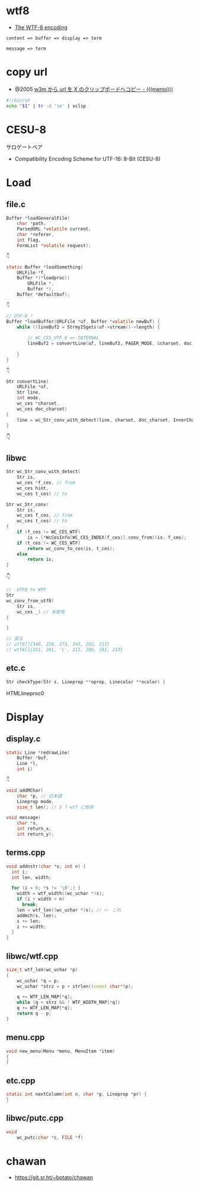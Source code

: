 # wtf8
- [The WTF-8 encoding](https://simonsapin.github.io/wtf-8/)

```
content => buffer => display => term 

message => term
```

# copy url
- @2005 [w3m から url を X のクリップボードへコピー - (((memo)))](https://emacsjjj.hatenadiary.org/entry/20050625/p1)
```sh
#!/bin/sh
echo "$1" | tr -d '\n' | xclip
```

# CESU-8
サロゲートペア
- Compatibility Encoding Scheme for UTF-16: 8-Bit (CESU-8)

# Load

## file.c
```c:file.c
Buffer *loadGeneralFile(
	char *path, 
	ParsedURL *volatile current, 
	char *referer,
	int flag, 
	FormList *volatile request);

👇

static Buffer *loadSomething(
	URLFile *f,
	Buffer *(*loadproc)(
		URLFile *, 
		Buffer *),
	Buffer *defaultbuf);

👇

// UTF-8 ?
Buffer *loadBuffer(URLFile *uf, Buffer *volatile newBuf) {
	while ((lineBuf2 = StrmyISgets(uf->stream))->length) {
	
		// WC_CES_UTF_8 => INTERNAL
		lineBuf2 = convertLine(uf, lineBuf2, PAGER_MODE, &charset, doc_charset);
	
	}
}

👇

Str convertLine(
	URLFile *uf, 
	Str line, 
	int mode, 
	wc_ces *charset,
	wc_ces doc_charset)
{
	line = wc_Str_conv_with_detect(line, charset, doc_charset, InnerCharset);
}
```

👇
## libwc

```c:conv.c
Str wc_Str_conv_with_detect(
	Str is, 
	wc_ces *f_ces, // from
	wc_ces hint, 
	wc_ces t_ces) // to

Str wc_Str_conv(
	Str is, 
	wc_ces f_ces, // from
	wc_ces t_ces) // to
{
    if (f_ces != WC_CES_WTF)
        is = (*WcCesInfo[WC_CES_INDEX(f_ces)].conv_from)(is, f_ces);
    if (t_ces != WC_CES_WTF)
        return wc_conv_to_ces(is, t_ces);
    else
        return is;
}
```

👇

```c:utf8.c
//  UTF8 to WTF
Str
wc_conv_from_utf8(
	Str is, 
	wc_ces _) // 未使用
{

}

// 戻る
// utf8[]{346, 210, 273, 343, 202, 213}
// wtf8[]{211, 201, 'L', 211, 200, 341, 213}
```

## etc.c
```c
Str checkType(Str s, Lineprop **oprop, Linecolor **ocolor) {

```


HTMLlineproc0

# Display

## display.c
```c
static Line *redrawLine(
	Buffer *buf, 
	Line *l, 
	int i)

👇

void addMChar(
	char *p, // 日本語
	Lineprop mode, 
	size_t len); // 5 ? wtf に依存
```

```c
void message(
	char *s, 
	int return_x, 
	int return_y);
```

## terms.cpp

```c
void addnstr(char *s, int n) {
  int i;
  int len, width;

  for (i = 0; *s != '\0';) {
    width = wtf_width((wc_uchar *)s);
    if (i + width > n)
      break;
    len = wtf_len((wc_uchar *)s); // <- これ
    addmch(s, len);
    s += len;
    i += width;
  }
}
```
## libwc/wtf.cpp

```cpp
size_t wtf_len(wc_uchar *p)
{
    wc_uchar *q = p;
    wc_uchar *strz = p + strlen((const char*)p);

    q += WTF_LEN_MAP[*q];
    while (q < strz && ! WTF_WIDTH_MAP[*q])
	q += WTF_LEN_MAP[*q];
    return q - p;
}
```

## menu.cpp
```c
void new_menu(Menu *menu, MenuItem *item)
{
}
```

## etc.cpp

```c
static int nextColumn(int n, char *p, Lineprop *pr) {
}
```

## libwc/putc.cpp
```c
void
	wc_putc(char *c, FILE *f)
```

# chawan

- https://git.sr.ht/~bptato/chawan

